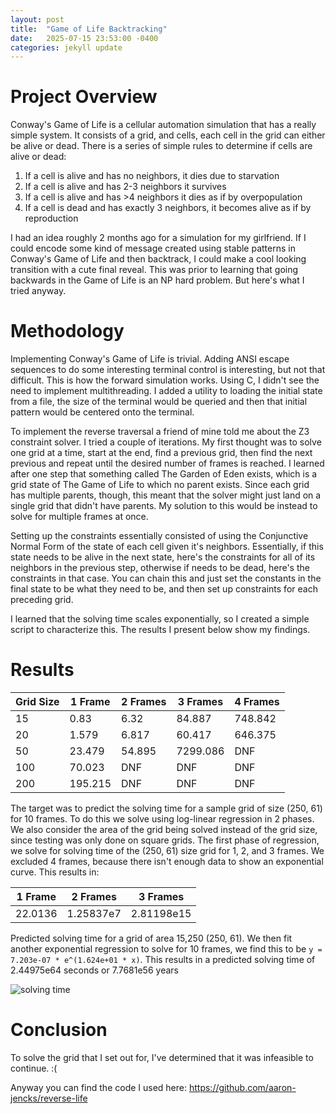 ```yaml
---
layout: post
title:  "Game of Life Backtracking"
date:   2025-07-15 23:53:00 -0400
categories: jekyll update
---
```


# Project Overview

Conway's Game of Life is a cellular automation simulation that has a really simple system. It consists of a grid, and cells, each cell in the grid can either be alive or dead. There is a series of simple rules to determine if cells are alive or dead:
1. If a cell is alive and has no neighbors, it dies due to starvation
2. If a cell is alive and has 2-3 neighbors it survives
3. If a cell is alive and has >4 neighbors it dies as if by overpopulation
4. If a cell is dead and has exactly 3 neighbors, it becomes alive as if by reproduction
   
I had an idea roughly 2 months ago for a simulation for my girlfriend. If I could encode some kind of message created using stable patterns in Conway's Game of Life and then backtrack, I could make a cool looking transition with a cute final reveal. This was prior to learning that going backwards in the Game of Life is an NP hard problem. But here's what I tried anyway.

# Methodology

Implementing Conway's Game of Life is trivial. Adding ANSI escape sequences to do some interesting terminal control is interesting, but not that difficult. This is how the forward simulation works. Using C, I didn't see the need to implement multithreading. I added a utility to loading the initial state from a file, the size of the terminal would be queried and then that initial pattern would be centered onto the terminal.

To implement the reverse traversal a friend of mine told me about the Z3 constraint solver. I tried a couple of iterations. My first thought was to solve one grid at a time, start at the end, find a previous grid, then find the next previous and repeat until the desired number of frames is reached. I learned after one step that something called The Garden of Eden exists, which is a grid state of The Game of Life to which no parent exists. Since each grid has multiple parents, though, this meant that the solver might just land on a single grid that didn't have parents. My solution to this would be instead to solve for multiple frames at once.

Setting up the constraints essentially consisted of using the Conjunctive Normal Form of the state of each cell given it's neighbors. Essentially, if this state needs to be alive in the next state, here's the constraints for all of its neighbors in the previous step, otherwise if needs to be dead, here's the constraints in that case. You can chain this and just set the constants in the final state to be what they need to be, and then set up constraints for each preceding grid.

I learned that the solving time scales exponentially, so I created a simple script to characterize this. The results I present below show my findings.

# Results

| Grid Size | 1 Frame | 2 Frames | 3 Frames | 4 Frames |
| --------- | ------- | -------- | -------- | -------- |
| 15        | 0.83    | 6.32     | 84.887   | 748.842  |
| 20        | 1.579   | 6.817    | 60.417   | 646.375  |
| 50        | 23.479  | 54.895   | 7299.086 | DNF      |
| 100       | 70.023  | DNF      | DNF      | DNF      |
| 200       | 195.215 | DNF      | DNF      | DNF      |

The target was to predict the solving time for a sample grid of size (250, 61) for 10 frames. To do this we solve using log-linear regression in 2 phases. We also consider the area of the grid being solved instead of the grid size, since testing was only done on square grids. The first phase of regression, we solve for solving time of the (250, 61) size grid for 1, 2, and 3 frames. We excluded 4 frames, because there isn't enough data to show an exponential curve. This results in:

| 1 Frame | 2 Frames  | 3 Frames   |
| ------- | --------- | ---------- |
| 22.0136 | 1.25837e7 | 2.81198e15 |

Predicted solving time for a grid of area 15,250 (250, 61). We then fit another exponential regression to solve for 10 frames, we find this to be `y = 7.203e-07 * e^(1.624e+01 * x)`. This results in a predicted solving time of 2.44975e64 seconds or 7.7681e56 years

![solving time](/assets/images/gol-solving-time.png)

# Conclusion

To solve the grid that I set out for, I've determined that it was infeasible to continue. :(

Anyway you can find the code I used here: https://github.com/aaron-jencks/reverse-life
